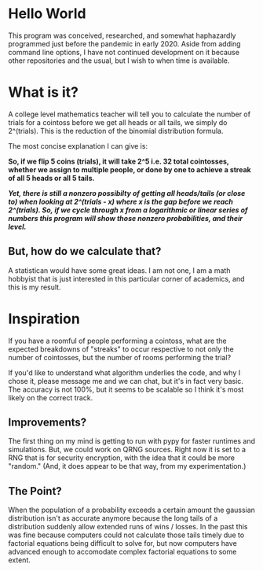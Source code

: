 # Hello World

This program was conceived, researched, and somewhat haphazardly programmed just before the pandemic in early 2020. Aside from adding command line options, I have not continued development on it because other repositories and the usual, but I wish to when time is available.

# What is it?

A college level mathematics teacher will tell you to calculate the number of trials for a cointoss before we get all heads or all tails, we simply do 2^(trials). This is the reduction of the binomial distribution formula.

The most concise explanation I can give is:

**So, if we flip 5 coins (trials), it will take 2^5 i.e. 32 total cointosses, whether we assign to multiple people, or done by one to achieve a streak of all 5 heads or all 5 tails.**

***Yet, there is still a nonzero possibilty of getting all heads/tails (or close to) when looking at 2^(trials - x) where x is the gap before we reach 2^(trials). So, if we cycle through x from a logarithmic or linear series of numbers this program will show those nonzero probabilities, and their level.***

## But, how do we calculate that?

A statistican would have some great ideas. I am not one, I am a math hobbyist that is just interested in this particular corner of academics, and this is my result. 

# Inspiration

If you have a roomful of people performing a cointoss, what are the expected breakdowns of "streaks" to occur respective to not only the number of cointosses, but the number of rooms performing the trial?

If you'd like to understand what algorithm underlies the code, and why I chose it, please message me and we can chat, but it's in fact very basic. The accuracy is not 100%, but it seems to be scalable so I think it's most likely on the correct track.

## Improvements?

The first thing on my mind is getting to run with pypy for faster runtimes and simulations. But, we could work on QRNG sources. Right now it is set to a RNG that is for security encryption, with the idea that it could be more "random." (And, it does appear to be that way, from my experimentation.)

## The Point?

When the population of a probability exceeds a certain amount the gaussian distribution isn't as accurate anymore because the long tails of a distribution suddenly allow extended runs of wins / losses. In the past this was fine because computers could not calculate those tails timely due to factorial equations being difficult to solve for, but now computers have advanced enough to accomodate complex factorial equations to some extent.

